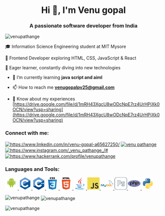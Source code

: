 <h1 align="center">Hi 👋, I'm Venu gopal</h1>
<h3 align="center">A passionate software developer from India</h3>

<p align="left"> <img src="https://komarev.com/ghpvc/?username=venupathange&label=Profile%20views&color=0e75b6&style=flat" alt="venupathange" /> </p>

🎓 Information Science Engineering student at MIT Mysore

🌟 Frontend Developer exploring HTML, CSS, JavaScript & React

🚀 Eager learner, constantly diving into new technologies

- 🌱 I’m currently learning **java script and aiml**
  
- 📫 How to reach me **venugopalpv25@gmail.com**
  
- 📄 Know about my experiences [https://drive.google.com/file/d/1mRH43XgcU8wODcNpE7rz4UrHPjXk0OCN/view?usp=sharing](https://drive.google.com/file/d/1mRH43XgcU8wODcNpE7rz4UrHPjXk0OCN/view?usp=sharing)

<h3 align="left">Connect with me:</h3>
<p align="left">
<a href="https://linkedin.com/in/https://www.linkedin.com/in/venu-gopal-a65627250/" target="blank"><img align="center" src="https://raw.githubusercontent.com/rahuldkjain/github-profile-readme-generator/master/src/images/icons/Social/linked-in-alt.svg" alt="https://www.linkedin.com/in/venu-gopal-a65627250/" height="30" width="40" /></a>
<a href="https://fb.com/venu pathange" target="blank"><img align="center" src="https://raw.githubusercontent.com/rahuldkjain/github-profile-readme-generator/master/src/images/icons/Social/facebook.svg" alt="venu pathange" height="30" width="40" /></a>
<a href="https://instagram.com/https://www.instagram.com/_venu_pathange_/#" target="blank"><img align="center" src="https://raw.githubusercontent.com/rahuldkjain/github-profile-readme-generator/master/src/images/icons/Social/instagram.svg" alt="https://www.instagram.com/_venu_pathange_/#" height="30" width="40" /></a>
<a href="https://www.hackerrank.com/https://www.hackerrank.com/profile/venupathange" target="blank"><img align="center" src="https://raw.githubusercontent.com/rahuldkjain/github-profile-readme-generator/master/src/images/icons/Social/hackerrank.svg" alt="https://www.hackerrank.com/profile/venupathange" height="30" width="40" /></a>
</p>

<h3 align="left">Languages and Tools:</h3>
<p align="left"> <a href="https://developer.android.com" target="_blank" rel="noreferrer"> <img src="https://raw.githubusercontent.com/devicons/devicon/master/icons/android/android-original-wordmark.svg" alt="android" width="40" height="40"/> </a> <a href="https://www.cprogramming.com/" target="_blank" rel="noreferrer"> <img src="https://raw.githubusercontent.com/devicons/devicon/master/icons/c/c-original.svg" alt="c" width="40" height="40"/> </a> <a href="https://www.w3schools.com/cpp/" target="_blank" rel="noreferrer"> <img src="https://raw.githubusercontent.com/devicons/devicon/master/icons/cplusplus/cplusplus-original.svg" alt="cplusplus" width="40" height="40"/> </a> <a href="https://www.w3schools.com/css/" target="_blank" rel="noreferrer"> <img src="https://raw.githubusercontent.com/devicons/devicon/master/icons/css3/css3-original-wordmark.svg" alt="css3" width="40" height="40"/> </a> <a href="https://www.w3.org/html/" target="_blank" rel="noreferrer"> <img src="https://raw.githubusercontent.com/devicons/devicon/master/icons/html5/html5-original-wordmark.svg" alt="html5" width="40" height="40"/> </a> <a href="https://www.java.com" target="_blank" rel="noreferrer"> <img src="https://raw.githubusercontent.com/devicons/devicon/master/icons/java/java-original.svg" alt="java" width="40" height="40"/> </a> <a href="https://developer.mozilla.org/en-US/docs/Web/JavaScript" target="_blank" rel="noreferrer"> <img src="https://raw.githubusercontent.com/devicons/devicon/master/icons/javascript/javascript-original.svg" alt="javascript" width="40" height="40"/> </a> <a href="https://www.mysql.com/" target="_blank" rel="noreferrer"> <img src="https://raw.githubusercontent.com/devicons/devicon/master/icons/mysql/mysql-original-wordmark.svg" alt="mysql" width="40" height="40"/> </a> <a href="https://www.photoshop.com/en" target="_blank" rel="noreferrer"> <img src="https://raw.githubusercontent.com/devicons/devicon/master/icons/photoshop/photoshop-line.svg" alt="photoshop" width="40" height="40"/> </a> <a href="https://www.php.net" target="_blank" rel="noreferrer"> <img src="https://raw.githubusercontent.com/devicons/devicon/master/icons/php/php-original.svg" alt="php" width="40" height="40"/> </a> <a href="https://www.python.org" target="_blank" rel="noreferrer"> <img src="https://raw.githubusercontent.com/devicons/devicon/master/icons/python/python-original.svg" alt="python" width="40" height="40"/> </a> </p>

<p><img align="left" src="https://github-readme-stats.vercel.app/api/top-langs?username=venupathange&show_icons=true&locale=en&layout=compact" alt="venupathange" /></p>

<p>&nbsp;<img align="center" src="https://github-readme-stats.vercel.app/api?username=venupathange&show_icons=true&locale=en" alt="venupathange" /></p>

<p><img align="center" src="https://github-readme-streak-stats.herokuapp.com/?user=venupathange&" alt="venupathange" /></p>
